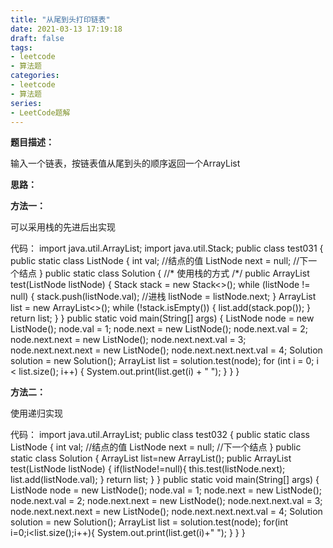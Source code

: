 ```yaml
---
title: "从尾到头打印链表"
date: 2021-03-13 17:19:18
draft: false
tags:
- leetcode
- 算法题
categories: 
- leetcode
- 算法题
series:
- LeetCode题解
---
```

**题目描述：**

输入一个链表，按链表值从尾到头的顺序返回一个ArrayList

**思路：**

**方法一：**

可以采用栈的先进后出实现

代码：
import java.util.ArrayList; import java.util.Stack; public class test031 { public static class ListNode { int val; //结点的值 ListNode next = null; //下一个结点 } public static class Solution { //* 使用栈的方式 /*/ public ArrayList<Integer> test(ListNode listNode) { Stack<Integer> stack = new Stack<>(); while (listNode != null) { stack.push(listNode.val); //进栈 listNode = listNode.next; } ArrayList<Integer> list = new ArrayList<>(); while (!stack.isEmpty()) { list.add(stack.pop()); } return list; } } public static void main(String[] args) { ListNode node = new ListNode(); node.val = 1; node.next = new ListNode(); node.next.val = 2; node.next.next = new ListNode(); node.next.next.val = 3; node.next.next.next = new ListNode(); node.next.next.next.val = 4; Solution solution = new Solution(); ArrayList<Integer> list = solution.test(node); for (int i = 0; i < list.size(); i++) { System.out.print(list.get(i) + " "); } } }

**方法二：**

使用递归实现

代码：
import java.util.ArrayList; public class test032 { public static class ListNode { int val; //结点的值 ListNode next = null; //下一个结点 } public static class Solution { ArrayList<Integer> list=new ArrayList<Integer>(); public ArrayList<Integer> test(ListNode listNode) { if(listNode!=null){ this.test(listNode.next); list.add(listNode.val); } return list; } } public static void main(String[] args) { ListNode node = new ListNode(); node.val = 1; node.next = new ListNode(); node.next.val = 2; node.next.next = new ListNode(); node.next.next.val = 3; node.next.next.next = new ListNode(); node.next.next.next.val = 4; Solution solution = new Solution(); ArrayList<Integer> list = solution.test(node); for(int i=0;i<list.size();i++){ System.out.print(list.get(i)+" "); } } }